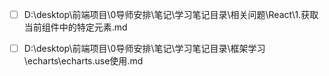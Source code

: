 - [ ] D:\desktop\前端项目\0导师安排\笔记\学习笔记目录\相关问题\React\1.获取当前组件中的特定元素.md

- [ ] D:\desktop\前端项目\0导师安排\笔记\学习笔记目录\框架学习\echarts\echarts.use使用.md


